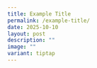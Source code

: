 ```yaml
---
title: Example Title
permalink: /example-title/
date: 2025-10-10
layout: post
description: ""
image: ""
variant: tiptap
---
```

